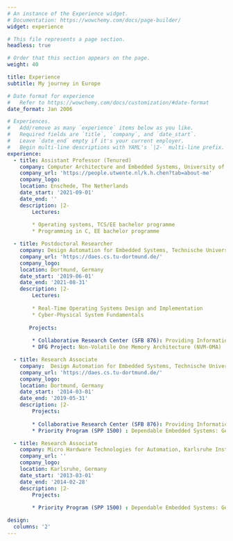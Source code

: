 ```yaml
---
# An instance of the Experience widget.
# Documentation: https://wowchemy.com/docs/page-builder/
widget: experience

# This file represents a page section.
headless: true

# Order that this section appears on the page.
weight: 40

title: Experience
subtitle: My journey in Europe

# Date format for experience
#   Refer to https://wowchemy.com/docs/customization/#date-format
date_format: Jan 2006

# Experiences.
#   Add/remove as many `experience` items below as you like.
#   Required fields are `title`, `company`, and `date_start`.
#   Leave `date_end` empty if it's your current employer.
#   Begin multi-line descriptions with YAML's `|2-` multi-line prefix.
experience:
  - title: Assistant Professor (Tenured)
    company: Computer Architecture and Embedded Systems, University of Twente
    company_url: 'https://people.utwente.nl/k.h.chen?tab=about-me'
    company_logo: 
    location: Enschede, The Netherlands
    date_start: '2021-09-01'
    date_end: ''
    description: |2-
        Lectures:
        
        * Operating systems, TCS/EE bachelor programme
        * Programming in C, EE bachelor programme

  - title: Postdoctoral Researcher 
    company: Design Automation for Embedded Systems, Technische Universität Dortmund
    company_url: 'https://daes.cs.tu-dortmund.de/'
    company_logo: 
    location: Dortmund, Germany
    date_start: '2019-06-01'
    date_end: '2021-08-31'
    description: |2-
        Lectures:
        
        * Real-Time Operating Systems Design and Implementation
        * Cyber-Physical System Fundamentals        
       
       Projects:
        
        * Collaborative Research Center (SFB 876): Providing Information by Resource-Constrained
        * DFG Project: Non-Volatile One Memory Architecture (NVM-OMA)

  - title: Research Associate
    company:  Design Automation for Embedded Systems, Technische Universität Dortmund 
    company_url: 'https://daes.cs.tu-dortmund.de/'
    company_logo: 
    location: Dortmund, Germany
    date_start: '2014-03-01'
    date_end: '2019-05-31'
    description: |2-
        Projects:
        
        * Collaborative Research Center (SFB 876): Providing Information by Resource-Constrained
        * Priority Program (SPP 1500) : Dependable Embedded Systems: Generating and Executing Dependable Application Software on UnReliable Embedded System

  - title: Research Associate
    company: Micro Hardware Technologies for Automation, Karlsruhe Institute of Technology (KIT)
    company_url: ''
    company_logo: 
    location: Karlsruhe, Germany
    date_start: '2013-03-01'
    date_end: '2014-02-28'
    description: |2-
        Projects:
        
        * Priority Program (SPP 1500) : Dependable Embedded Systems: Generating and Executing Dependable Application Software on UnReliable Embedded Systems

design:
  columns: '2'
---
```

